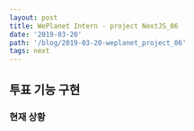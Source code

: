```yaml
---
layout: post
title: WePlanet Intern - project NextJS_06
date: '2019-03-20'
path: '/blog/2019-03-20-weplanet_project_06'
tags: next
---
```


## 투표 기능 구현

### 현재 상황